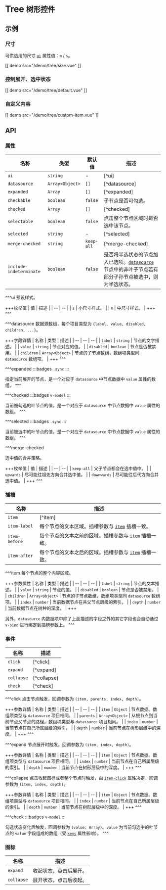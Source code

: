 # Tree <small>树形控件</small>

## 示例

### 尺寸

可供选用的尺寸 [`ui`](#props-ui) 属性值：`m` / `s`。

[[ demo src="/demo/tree/size.vue" ]]

### 控制展开、选中状态

[[ demo src="/demo/tree/default.vue" ]]

### 自定义内容

[[ demo src="/demo/tree/custom-item.vue" ]]

## API

### 属性

| 名称 | 类型 | 默认值 | 描述 |
| -- | -- | -- | -- |
| ``ui`` | `string` | - | [^ui] |
| ``datasource`` | `Array<Object>` | `[]` | [^datasource] |
| ``expanded`` | `Array` | `[]` | [^expanded] |
| ``checkable`` | `boolean` | `false` | 子节点是否可勾选。 |
| ``checked`` | `Array` | `[]` | [^checked] |
| ``selectable`` | `boolean` | `false` | 点击整个节点区域时是否选中该节点。 |
| ``selected`` | `string` | - | [^selected] |
| ``merge-checked`` | `string` | `keep-all` | [^merge-checked] |
| ``include-indeterminate`` | `boolean` | `false` | 是否将半选状态的节点加入已选项。[`datasource`](#props-datasource) 节点中的非叶子节点若有部分子孙节点被选中，则为半选状态。 |

^^^ui
预设样式。

+++枚举值
| 值 | 描述 |
| -- | -- |
| `s` | 小尺寸样式。 |
| `m` | 中尺寸样式。 |
+++
^^^

^^^datasource
数据源数组，每个项目类型为 `{label, value, disabled, children, ...}`。

+++字段详情
| 名称 | 类型 | 描述 |
| -- | -- | -- |
| `label` | `string` | 节点的文字描述。 |
| `value` | `string` | 节点对应的值。 |
| `disabled` | `boolean` | 节点是否被禁用。 |
| `children` | `Array<Object>` | 节点的子节点数组，数组项类型同 `datasource` 数组项。 |
+++
^^^

^^^expanded
:::badges
`.sync`
:::

指定当前展开的节点，是一个对应于 `datasource` 中节点数据中 `value` 属性的数组。
^^^

^^^checked
:::badges
`v-model`
:::

当前被勾选的叶节点的值，是一个对应于 `datasource` 中节点数据中 `value` 属性的数组。
^^^

^^^selected
:::badges
`.sync`
:::

当前被选中的叶节点的值，是一个对应于 `datasource` 中节点数据中 `value` 属性的数组。
^^^

^^^merge-checked

选中值的合并策略。

+++枚举值
| 值 | 描述 |
| -- | -- |
| `keep-all` | 父子节点都会在选中值中。 |
| `upwards` | 尽可能往祖先方向合并选中值。 |
| `downwards` | 尽可能往后代方向合并选中值。 |
+++
^^^

### 插槽

| 名称 | 描述 |
| -- | -- |
| ``item`` | [^item] |
| ``item-label`` | 每个节点的文本区域。插槽参数与 [`item`](#slots-item) 插槽一致。 |
| ``item-before`` | 每个节点的文本之前的区域。插槽参数与 [`item`](#slots-item) 插槽一致。 |
| ``item-after`` | 每个节点的文本之后的区域。插槽参数与 [`item`](#slots-item) 插槽一致。 |

^^^item
每个节点的整个内容区域。

+++参数属性
| 名称 | 类型 | 描述 |
| -- | -- | -- |
| `label` | `string` | 节点的文本描述。 |
| `value` | `string` | 节点的值。 |
| `disabled` | `boolean` | 节点是否被禁用。 |
| `children` | `Array<Object>` | 节点的子节点数组，数组项类型同 `datasource` 数组项。 |
| `index` | `number` | 当前数据节点在共父节点层级的索引。 |
| `depth` | `number` | 当前数据节点在树种的深度。 |
+++

另外，`datasource` 内数据项中除了上面描述的字段之外的其它字段也会自动通过 `v-bind` 进行绑定到插槽参数上。
^^^

### 事件

| 名称 | 描述 |
| -- | -- |
| ``click`` | [^click] |
| ``expand`` | [^expand] |
| ``collapse`` | [^collapse] |
| ``check`` | [^check] |

^^^click
点击节点触发，回调参数为 `(item, parents, index, depth)`。

+++参数详情
| 名称 | 类型 | 描述 |
| -- | -- | -- |
| `item` | `Object` | 节点数据。数组项类型与 `datasource` 项目相同。 |
| `parents` | `Array<Object>` | 从根节点到当前节点父节点的路径。数组项类型与 `datasource` 项目相同。 |
| `index` | `number` | 当前节点在自己所属层级的索引。 |
| `depth` | `number` | 当前节点在树形层级中的深度。 |
+++
^^^

^^^expand
节点展开时触发。回调参数为 `(item, index, depth)`。

+++参数详情
| 名称 | 类型 | 描述 |
| -- | -- | -- |
| `item` | `Object` | 节点数据。数组项类型与 `datasource` 项目相同。 |
| `index` | `number` | 当前节点在自己所属层级的索引。 |
| `depth` | `number` | 当前节点在树形层级中的深度。 |
+++
^^^

^^^collapse
点击收起图标或者整个节点时触发，由 [`item-click`](#props-item-click) 属性决定，回调参数为 `(item, index, depth)`。

+++参数详情
| 名称 | 类型 | 描述 |
| -- | -- | -- |
| `item` | `Object` | 节点数据。数组项类型与 `datasource` 项目相同。 |
| `index` | `number` | 当前节点在自己所属层级的索引。 |
| `depth` | `number` | 当前节点在树形层级中的深度。 |
+++
^^^

^^^check
:::badges
`v-model`
:::

勾选状态变化后触发，回调参数为 `(value: Array)`。`value` 为当前勾选中的叶节点的 `value` 字段组成的数组（受 [`keys`](#props-keys) 属性影响）。
^^^

### 图标

| 名称 | 描述 |
| -- | -- |
| ``expand`` | 收起状态，点击后展开。 |
| ``collapse`` | 展开状态，点击后收起。 |
